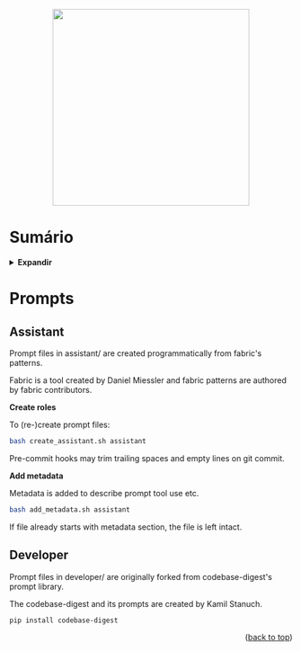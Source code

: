 <!-- BEGIN_DOCS -->
<div align="center">

<a name="readme-top"></a>

<img src="https://github.com/lpsm-dev/lpsm-dev/blob/9b4c077dbe6d850e40b08e53264d2b9cf76d8368/.github/assets/daft-punk.gif" width="350"/>

</div>

# Sumário

<details>
  <summary><strong>Expandir</strong></summary>

<!-- START doctoc generated TOC please keep comment here to allow auto update -->
<!-- DON'T EDIT THIS SECTION, INSTEAD RE-RUN doctoc TO UPDATE -->

- [Prompts](#prompts)
  - [Assistant](#assistant)
  - [Developer](#developer)

<!-- END doctoc generated TOC please keep comment here to allow auto update -->

<p align="right">(<a href="#readme-top">back to top</a>)</p>

</details>

# Prompts

## Assistant

Prompt files in assistant/ are created programmatically from fabric's patterns.

Fabric is a tool created by Daniel Miessler and fabric patterns are authored by fabric contributors.

**Create roles**

To (re-)create prompt files:

```bash
bash create_assistant.sh assistant
```

Pre-commit hooks may trim trailing spaces and empty lines on git commit.

**Add metadata**

Metadata is added to describe prompt tool use etc.

```bash
bash add_metadata.sh assistant
```

If file already starts with metadata section, the file is left intact.

## Developer

Prompt files in developer/ are originally forked from codebase-digest's prompt library.

The codebase-digest and its prompts are created by Kamil Stanuch.

```bash
pip install codebase-digest
```

<p align="right">(<a href="#readme-top">back to top</a>)</p>
<!-- END_DOCS -->
